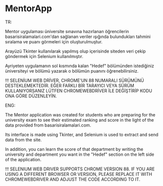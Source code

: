 # MentorApp
TR:

Mentor uygulaması üniversite sınavına hazırlanan öğrencilerin basarisiralamalari.com'dan sağlanan veriler ışığında bulundukları tahmini sıralama ve puanı görmeleri için oluşturulmuştur.

Arayüzü Tkinter kullanılarak yapılmış olup içerisinde siteden veri çekip göndermek için Selenium kullanılmıştır.

Ayriyeten uygulamanın sol kısmında kalan "Hedef" bölümünden istediğiniz üniversiteyi ve bölümü yazarak o bölümün puanını öğrenebilirsiniz.

!!! SELENİUM WEB DRİVER, CHROME'UN 88 NUMARALI SÜRÜMÜNÜ DESTEKLEMEKTEDİR. EĞER FARKLI BİR TARAYICI VEYA SÜRÜM KULLANIYORSANIZ LÜTFEN CHROMEWEBDRİVER İLE DEĞİŞTİRİP KODU ONA GÖRE DÜZENLEYİN.

ENG:

The Mentor application was created for students who are preparing for the university exam to see their estimated ranking and score in the light of the data provided from basarisiralamalari.com.

Its interface is made using Tkinter, and Selenium is used to extract and send data from the site.

In addition, you can learn the score of that department by writing the university and department you want in the "Hedef" section on the left side of the application.

!!! SELENIUM WEB DRIVER SUPPORTS CHROME VERSION 88. IF YOU ARE USING A DIFFERENT BROWSER OR VERSION, PLEASE REPLACE IT WITH CHROMEWEBDRIVER AND ADJUST THE CODE ACCORDING TO IT. 
